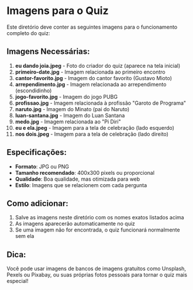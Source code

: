 # Imagens para o Quiz

Este diretório deve conter as seguintes imagens para o funcionamento completo do quiz:

## Imagens Necessárias:

1. **eu dando joia.jpeg** - Foto do criador do quiz (aparece na tela inicial)
2. **primeiro-date.jpg** - Imagem relacionada ao primeiro encontro
3. **cantor-favorito.jpg** - Imagem do cantor favorito (Gustavo Mioto)
4. **arrependimento.jpg** - Imagem relacionada ao arrependimento (escondidinho)
5. **jogo-favorito.jpg** - Imagem do jogo PUBG
6. **profissao.jpg** - Imagem relacionada à profissão "Garoto de Programa"
7. **naruto.jpg** - Imagem do Minato (pai do Naruto)
8. **luan-santana.jpg** - Imagem do Luan Santana
9. **medo.jpg** - Imagem relacionada ao "Pi Diri"
10. **eu e ela.jpeg** - Imagem para a tela de celebração (lado esquerdo)
11. **nos dois.jpeg** - Imagem para a tela de celebração (lado direito)

## Especificações:
- **Formato**: JPG ou PNG
- **Tamanho recomendado**: 400x300 pixels ou proporcional
- **Qualidade**: Boa qualidade, mas otimizada para web
- **Estilo**: Imagens que se relacionem com cada pergunta

## Como adicionar:
1. Salve as imagens neste diretório com os nomes exatos listados acima
2. As imagens aparecerão automaticamente no quiz
3. Se uma imagem não for encontrada, o quiz funcionará normalmente sem ela

## Dica:
Você pode usar imagens de bancos de imagens gratuitos como Unsplash, Pexels ou Pixabay, ou suas próprias fotos pessoais para tornar o quiz mais especial!
